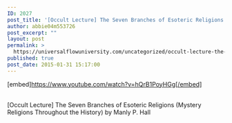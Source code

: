 ```yaml
---
ID: 2027
post_title: '[Occult Lecture] The Seven Branches of Esoteric Religions (Mystery Religions Throughout the History)'
author: abbie04m553726
post_excerpt: ""
layout: post
permalink: >
  https://universalflowuniversity.com/uncategorized/occult-lecture-the-seven-branches-of-esoteric-religions-mystery-religions-throughout-the-history/
published: true
post_date: 2015-01-31 15:17:00
---
```

[embed]https://www.youtube.com/watch?v=hQrB1PoyHGg[/embed]</br></br>
<p>[Occult Lecture] The Seven Branches of Esoteric Religions (Mystery Religions Throughout the History) by Manly P. Hall</p>